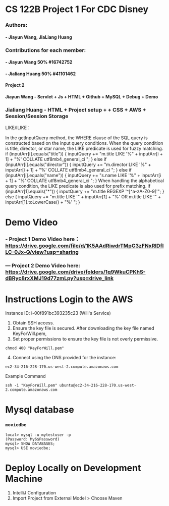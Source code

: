 # CS 122B Project 1 For CDC Disney
### Authors: 
#### - Jiayun Wang, JiaLiang Huang

### Contributions for each member:
#### - Jiayun Wang 50%    #16742752 
#### - Jialiang Huang 50%    #41101462

#### Project 2
#### Jiayun Wang - Servlet + Js + HTML + Github + MySQL + Debug + Demo
### Jialiang Huang - HTML + Project setup +  + CSS + AWS + Session/Session Storage

LIKE/ILIKE：

In the getInputQuery method, the WHERE clause of the SQL query is constructed based on the input query conditions. When the query condition is title, director, or star name, the LIKE predicate is used for fuzzy matching.
if (inputArr[i].equals("title")) {
    inputQuery += "m.title LIKE '%" + inputArr[i + 1] + "%' COLLATE utf8mb4_general_ci ";
} else if (inputArr[i].equals("director")) {
    inputQuery += "m.director LIKE '%" + inputArr[i + 1] + "%' COLLATE utf8mb4_general_ci ";
} else if (inputArr[i].equals("name")) {
    inputQuery += "s.name LIKE '%" + inputArr[i + 1] + "%' COLLATE utf8mb4_general_ci ";
}
When handling the alphabetical query condition, the LIKE predicate is also used for prefix matching.
if (inputArr[1].equals("*")) {
    inputQuery += "m.title REGEXP '^[^a-zA-Z0-9]'";
} else {
    inputQuery += "m.title LIKE '" + inputArr[1] + "%' OR m.title LIKE '" + inputArr[1].toLowerCase() + "%' ";
}

# Demo Video

### - Project 1 Demo Video here：https://drive.google.com/file/d/1K5AAdRiwdrTMpG3zFNxRlDfILC-0Jx-Q/view?usp=sharing

### — Project 2 Demo Video here: https://drive.google.com/drive/folders/1q9WkuCPKhS-dBRyc8rxXMJ19d77zmLpy?usp=drive_link

# Instructions Login to the AWS

Instance ID: i-00f891bc393235c23 (Will's Service)

1. Obtain SSH access.
2. Ensure the key file is secured. After downloading the key file named KeyForWill.pem,
3. Set proper permissions to ensure the key file is not overly permissive.
```
chmod 400 "KeyForWill.pem"
```
4. Connect using the DNS provided for the instance:
```
ec2-34-216-228-170.us-west-2.compute.amazonaws.com
```

Example Command
```
ssh -i "KeyForWill.pem" ubuntu@ec2-34-216-228-170.us-west-2.compute.amazonaws.com
```


# Mysql database 
### `moviedbe`

```
local> mysql -u mytestuser -p 
(Password: My6$Password)
mysql> SHOW DATABASES;
mysql> USE moviedbe;
```

# Deploy Locally on Development Machine

1. IntelliJ Configuration
2. Import Project from External Model > Choose Maven

